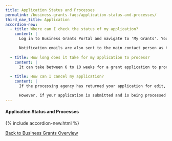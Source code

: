 ```yaml
---
title: Application Status and Processes
permalink: /business-grants-faqs/application-status-and-processes/
third_nav_title: Application
accordion-new:
  - title: Where can I check the status of my application?
    content: |
      Log in to Business Grants Portal and navigate to 'My Grants'. You'll see the status of all your grant applications on this page.

      Notification emails are also sent to the main contact person as the application moves through the process.
      
  - title: How long does it take for my application to process?
    content: |
      It can take between 6 to 10 weeks for a grant application to process.
      
  - title: How can I cancel my application?
    content: |
      If the processing agency has returned your application for edit, you may click on 'Cancel Application'.

      However, if your application is submitted and is being processed by the agency, you will need to email the processing agency to cancel your application.
---
```


#### Application Status and Processes

{% include accordion-new.html %}

[Back to Business Grants Overview](/business-grants/)